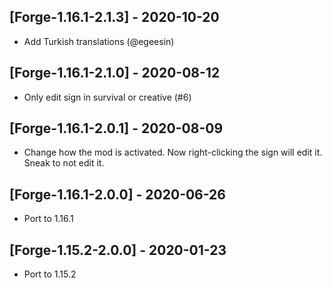 ## [Forge-1.16.1-2.1.3] - 2020-10-20
* Add Turkish translations (@egeesin)

## [Forge-1.16.1-2.1.0] - 2020-08-12
* Only edit sign in survival or creative (#6)

## [Forge-1.16.1-2.0.1] - 2020-08-09
- Change how the mod is activated. Now right-clicking the sign will edit it. Sneak to not edit it.

## [Forge-1.16.1-2.0.0] - 2020-06-26
- Port to 1.16.1

## [Forge-1.15.2-2.0.0] - 2020-01-23
- Port to 1.15.2
